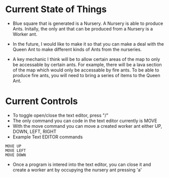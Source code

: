 #  Current State of Things
- Blue square that is generated is a Nursery. A Nursery is able to produce
  Ants. Initally, the only ant that can be produced from a Nursery is a Worker
  ant.

- In the future, I would like to make it so that you can make a deal with the
  Queen Ant to make different kinds of Ants from the nurseries.

- A key mechanic I think will be to allow certain areas of the map to only be
  accessable by certain ants. For example, there will be a lava section of the
  map which would only be accessable by fire ants. To be able to produce fire
  ants, you will need to bring a series of items to the Queen Ant.


# Current Controls
- To toggle open/close the text editor, press "/"
- The only command you can code in the text editor currently is MOVE
- With the move command you can move a created worker ant either UP, DOWN,
  LEFT, RIGHT
- Example Text EDITOR commands
```
MOVE UP
MOVE LEFT 
MOVE DOWN
```
- Once a program is intered into the text editor, you can close it and create a
  worker ant by occupying the nursery ant pressing 'a'

